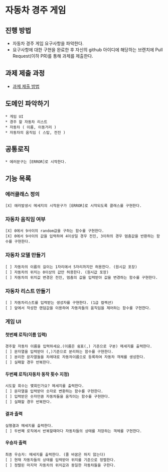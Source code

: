 # 자동차 경주 게임
## 진행 방법
* 자동차 경주 게임 요구사항을 파악한다.
* 요구사항에 대한 구현을 완료한 후 자신의 github 아이디에 해당하는 브랜치에 Pull Request(이하 PR)를 통해 과제를 제출한다.

## 과제 제출 과정
* [과제 제출 방법](https://github.com/next-step/nextstep-docs/tree/master/precourse)

## 도메인 파악하기
    * 게임 UI 
    * 경주 할 자동차 리스트
    * 자동차 ( 이름, 이동거리 )
    * 자동차의 움직임 ( 스탑, 전진 )

## 공통로직
    * 에러문구는 [ERROR]로 시작한다.

## 기능 목록
### 에러클래스 정의
    [X] 에러발생시 메세지의 시작문구가 [ERROR]로 시작되도록 클래스를 구현한다.
 
### 자동차 움직임 여부
    [X] 0에서 9사이의 random값을 구하는 함수를 구현한다.
    [X] 0에서 9사이의 값을 입력하여 4이상일 경우 전진, 3이하의 경우 멈춤값을 반환하는 함수를 구현한다.

### 자동차 모델 만들기
    [ ] 자동차의 이름의 길이는 1자리에서 5자리까지만 허용한다. (원시값 포장)
    [ ] 자동차의 위치는 0이상의 값만 허용한다. (원시값 포장)
    [ ] 자동차의 위치값 변경은 전진, 멈춤의 값을 입력받아 값을 변경하는 함수를 구현한다.  

### 자동차 리스트 만들기
    [ ] 자동차리스트를 입력받는 생성자를 구현한다. (1급 컬렉션)
    [ ] 앞에서 작성한 랜덤값을 이용하여 자동차들의 움직임을 제어하는 함수를 구현한다.

### 게임 UI 
#### 첫번째 로직(이름 입력)
    경주할 자동차 이름을 입력하세요.(이름은 쉼표(,) 기준으로 구분) 메세지를 출력한다.
    [ ] 문자열을 입력받아 (,)기준으로 분리하는 함수를 구현한다.
    [ ] 분리한 문자열들을 차례대로 자동차이름으로 등록하여 자동차 객체를 생성한다.
    [ ] 실패할 경우 반복한다.

#### 두번째 로직(자동차 동작 횟수 지정)
    시도할 회수는 몇회인가요? 메세지를 출력한다.
    [ ] 문자열을 입력받아 숫자로 변환하는 함수를 구현한다.
    [ ] 입력받은 숫자만큼 자동차들을 움직이는 함수를 구현한다. 
    [ ] 실패할 경우 반복한다.
    
#### 결과 출력
    실행결과 메세지를 출력한다.
    [ ] 두번째 로직에서 반복할때마다 자동차들의 상태를 저장하는 객체를 구현한다.
    
#### 우승자 출력
    최종 우승자: 메세지를 출력한다. (줄 바꿈은 하지 않는다)
    [ ] 현재 자동차들의 상태를 입력받아 위치를 기준으로 정렬한다.
    [ ] 정렬된 마지막 자동차의 위치값과 동일한 자동차들을 구한다.  
